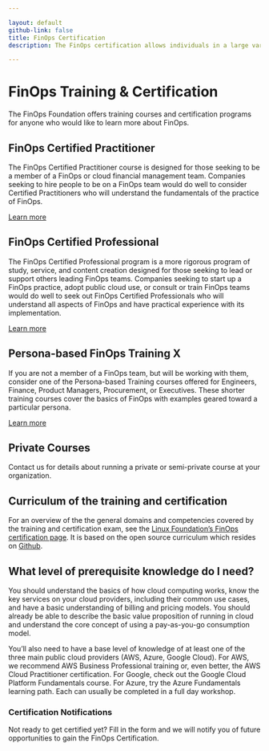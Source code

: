 ```yaml
---

layout: default
github-link: false
title: FinOps Certification
description: The FinOps certification allows individuals in a large variety of cloud, finance and technology roles to validate their FinOps knowledge and enhance their professional credibility.

---
```


# FinOps Training & Certification

The FinOps Foundation offers training courses and certification programs for anyone who would like to learn more about FinOps.

<div class="flow-root bg-gray-100 rounded-lg px-6 pb-8 mb-4">
  <div>
    <h2 class="text-xl font-medium text-gray-900 tracking-tight">FinOps Certified Practitioner</h2>
    <p class="text-base text-gray-600">
      The FinOps Certified Practitioner course is designed for those seeking to be a member of a FinOps or cloud financial management team. Companies seeking to hire people to be on a FinOps team would do well to consider Certified Practitioners who will understand the fundamentals of the practice of FinOps.
    </p>
    <a class="btn" href="/training-certification/finops-certified-practitioner/">Learn more</a>
  </div>
</div>

<div class="flow-root bg-gray-100 rounded-lg px-6 pb-8 mb-4">
  <div>
    <h2 class="text-xl font-medium text-gray-900 tracking-tight">FinOps Certified Professional</h2>
    <p class="text-base text-gray-600">
      The FinOps Certified Professional program is a more rigorous program of study, service, and content creation designed for those seeking to lead or support others leading FinOps teams. Companies seeking to start up a FinOps practice, adopt public cloud use, or consult or train FinOps teams would do well to seek out FinOps Certified Professionals who will understand all aspects of FinOps and have practical experience with its implementation.
    </p>
    <a class="btn" href="/training-certification/finops-certified-professional/">Learn more</a>
  </div>
</div>

<div class="flow-root bg-gray-100 rounded-lg px-6 pb-8 mb-4">
  <div>
    <h2 class="text-xl font-medium text-gray-900 tracking-tight">Persona-based FinOps Training X</h2>
    <p class="text-base text-gray-600">
      If you are not a member of a FinOps team, but will be working with them, consider one of the Persona-based Training courses offered for Engineers, Finance, Product Managers, Procurement, or Executives. These shorter training courses cover the basics of FinOps with examples geared toward a particular persona.
    </p>
    <a class="btn" href="/training-certification/finops-persona-training/">Learn more</a>
  </div>
</div>


## Private Courses
Contact us for details about running a private or semi-private course at your organization.

## Curriculum of the training and certification

For an overview of the the general domains and competencies covered by the training and certification exam, see the [Linux Foundation’s FinOps certification page](https://training.linuxfoundation.org/certification/certified-finops/). It is based on the open source curriculum which resides on [Github](https://github.com/finopsfoundation/curriculum).

## What level of prerequisite knowledge do I need?
You should understand the basics of how cloud computing works, know the key services on your cloud providers, including their common use cases, and have a basic understanding of billing and pricing models. You should already be able to describe the basic value proposition of running in cloud and understand the core concept of using a pay-as-you-go consumption model.

You’ll also need to have a base level of knowledge of at least one of the three main public cloud providers (AWS, Azure, Google Cloud). For AWS, we recommend AWS Business Professional training or, even better, the AWS Cloud Practitioner certification. For Google, check out the Google Cloud Platform Fundamentals course. For Azure, try the Azure Fundamentals learning path. Each can usually be completed in a full day workshop.

<div class="md:max-w-xl bg-gray-200 mx-auto px-4 md:px-8 overflow-auto mt-10" markdown="1">

### Certification Notifications

Not ready to get certified yet? Fill in the form and we will notify you of future opportunities to gain the FinOps Certification.

<!--[if lte IE 8]>
<script charset="utf-8" type="text/javascript" src="//js.hsforms.net/forms/v2-legacy.js"></script>
<![endif]-->
<script charset="utf-8" type="text/javascript" src="//js.hsforms.net/forms/v2.js"></script>
<script>
  hbspt.forms.create({
	portalId: "5432286",
	formId: "213c2cf1-3814-4c55-ba56-c75d563dc178",
  onFormSubmit: function($form) {
  ga('send', 'event', 'forms', 'submit', 'certified practitioner');
},
});
</script>

</div>
